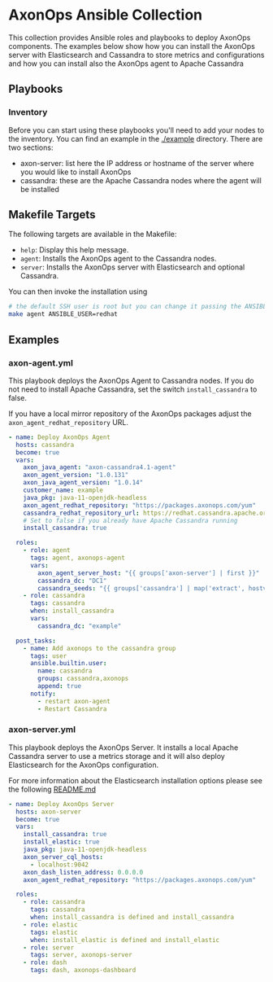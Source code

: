 # AxonOps Ansible Collection

This collection provides Ansible roles and playbooks to deploy AxonOps components. The examples below
show how you can install the AxonOps server with Elasticsearch and Cassandra to store metrics and configurations
and how you can install also the AxonOps agent to Apache Cassandra

## Playbooks

### Inventory

Before you can start using these playbooks you'll need to add your nodes to the inventory. You can find an example
in the [./example](./example) directory. There are two sections:

- axon-server: list here the IP address or hostname of the server where you would like to install AxonOps
- cassandra: these are the Apache Cassandra nodes where the agent will be installed

## Makefile Targets

The following targets are available in the Makefile:

- `help`: Display this help message.
- `agent`: Installs the AxonOps agent to the Cassandra nodes.
- `server`: Installs the AxonOps server with Elasticsearch and optional Cassandra.

You can then invoke the installation using

```sh
# the default SSH user is root but you can change it passing the ANSIBLE_USER variable
make agent ANSIBLE_USER=redhat
```

## Examples

### axon-agent.yml

This playbook deploys the AxonOps Agent to Cassandra nodes. If you do not need to install
Apache Cassandra, set the switch `install_cassandra` to false.

If you have a local mirror repository of the AxonOps packages adjust the `axon_agent_redhat_repository` URL.

```yaml
- name: Deploy AxonOps Agent
  hosts: cassandra
  become: true
  vars:
    axon_java_agent: "axon-cassandra4.1-agent"
    axon_agent_version: "1.0.131"
    axon_java_agent_version: "1.0.14"
    customer_name: example
    java_pkg: java-11-openjdk-headless
    axon_agent_redhat_repository: "https://packages.axonops.com/yum"
    cassandra_redhat_repository_url: https://redhat.cassandra.apache.org/41x/
    # Set to false if you already have Apache Cassandra running
    install_cassandra: true

  roles:
    - role: agent
      tags: agent, axonops-agent
      vars:
        axon_agent_server_host: "{{ groups['axon-server'] | first }}"
        cassandra_dc: "DC1"
        cassandra_seeds: "{{ groups['cassandra'] | map('extract', hostvars, ['ansible_default_ipv4', 'address']) | list | first }}"
    - role: cassandra
      tags: cassandra
      when: install_cassandra
      vars:
        cassandra_dc: "example"

  post_tasks:
    - name: Add axonops to the cassandra group
      tags: user
      ansible.builtin.user:
        name: cassandra
        groups: cassandra,axonops
        append: true
      notify:
        - restart axon-agent
        - Restart Cassandra
```

### axon-server.yml

This playbook deploys the AxonOps Server. It installs a local Apache Cassandra server to use a metrics
storage and it will also deploy Elasticsearch for the AxonOps configuration.

For more information about the Elasticsearch installation options please see the following [README.md](./roles/elastic/README.md)

```yaml
- name: Deploy AxonOps Server
  hosts: axon-server
  become: true
  vars:
    install_cassandra: true
    install_elastic: true
    java_pkg: java-11-openjdk-headless
    axon_server_cql_hosts:
      - localhost:9042
    axon_dash_listen_address: 0.0.0.0
    axon_agent_redhat_repository: "https://packages.axonops.com/yum"

  roles:
    - role: cassandra
      tags: cassandra
      when: install_cassandra is defined and install_cassandra
    - role: elastic
      tags: elastic
      when: install_elastic is defined and install_elastic
    - role: server
      tags: server, axonops-server
    - role: dash
      tags: dash, axonops-dashboard
```
